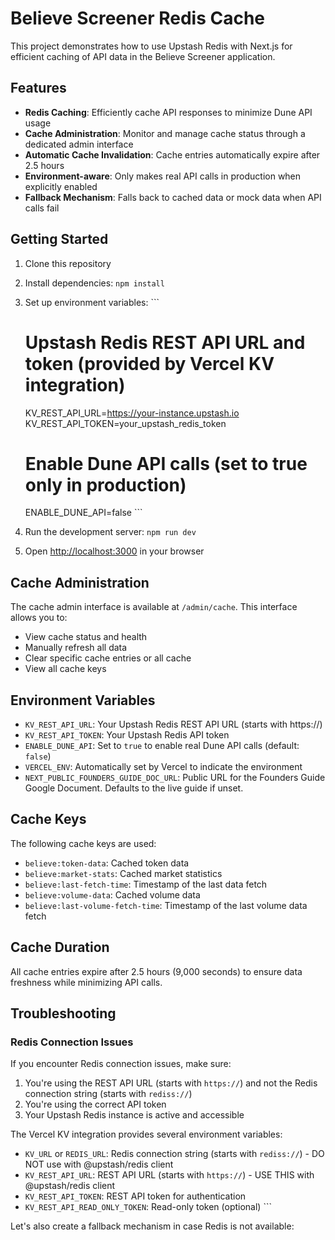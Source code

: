 # Believe Screener Redis Cache

This project demonstrates how to use Upstash Redis with Next.js for efficient caching of API data in the Believe Screener application.

## Features

- **Redis Caching**: Efficiently cache API responses to minimize Dune API usage
- **Cache Administration**: Monitor and manage cache status through a dedicated admin interface
- **Automatic Cache Invalidation**: Cache entries automatically expire after 2.5 hours
- **Environment-aware**: Only makes real API calls in production when explicitly enabled
- **Fallback Mechanism**: Falls back to cached data or mock data when API calls fail

## Getting Started

1. Clone this repository
2. Install dependencies: `npm install`
3. Set up environment variables:
   \`\`\`
   # Upstash Redis REST API URL and token (provided by Vercel KV integration)
   KV_REST_API_URL=https://your-instance.upstash.io
   KV_REST_API_TOKEN=your_upstash_redis_token
   
   # Enable Dune API calls (set to true only in production)
   ENABLE_DUNE_API=false
   \`\`\`
4. Run the development server: `npm run dev`
5. Open [http://localhost:3000](http://localhost:3000) in your browser

## Cache Administration

The cache admin interface is available at `/admin/cache`. This interface allows you to:

- View cache status and health
- Manually refresh all data
- Clear specific cache entries or all cache
- View all cache keys

## Environment Variables

- `KV_REST_API_URL`: Your Upstash Redis REST API URL (starts with https://)
- `KV_REST_API_TOKEN`: Your Upstash Redis API token
- `ENABLE_DUNE_API`: Set to `true` to enable real Dune API calls (default: `false`)
- `VERCEL_ENV`: Automatically set by Vercel to indicate the environment
- `NEXT_PUBLIC_FOUNDERS_GUIDE_DOC_URL`: Public URL for the Founders Guide Google Document. Defaults to the live guide if unset.

## Cache Keys

The following cache keys are used:

- `believe:token-data`: Cached token data
- `believe:market-stats`: Cached market statistics
- `believe:last-fetch-time`: Timestamp of the last data fetch
- `believe:volume-data`: Cached volume data
- `believe:last-volume-fetch-time`: Timestamp of the last volume data fetch

## Cache Duration

All cache entries expire after 2.5 hours (9,000 seconds) to ensure data freshness while minimizing API calls.

## Troubleshooting

### Redis Connection Issues

If you encounter Redis connection issues, make sure:

1. You're using the REST API URL (starts with `https://`) and not the Redis connection string (starts with `rediss://`)
2. You're using the correct API token
3. Your Upstash Redis instance is active and accessible

The Vercel KV integration provides several environment variables:
- `KV_URL` or `REDIS_URL`: Redis connection string (starts with `rediss://`) - DO NOT use with @upstash/redis client
- `KV_REST_API_URL`: REST API URL (starts with `https://`) - USE THIS with @upstash/redis client
- `KV_REST_API_TOKEN`: REST API token for authentication
- `KV_REST_API_READ_ONLY_TOKEN`: Read-only token (optional)
\`\`\`

Let's also create a fallback mechanism in case Redis is not available:
